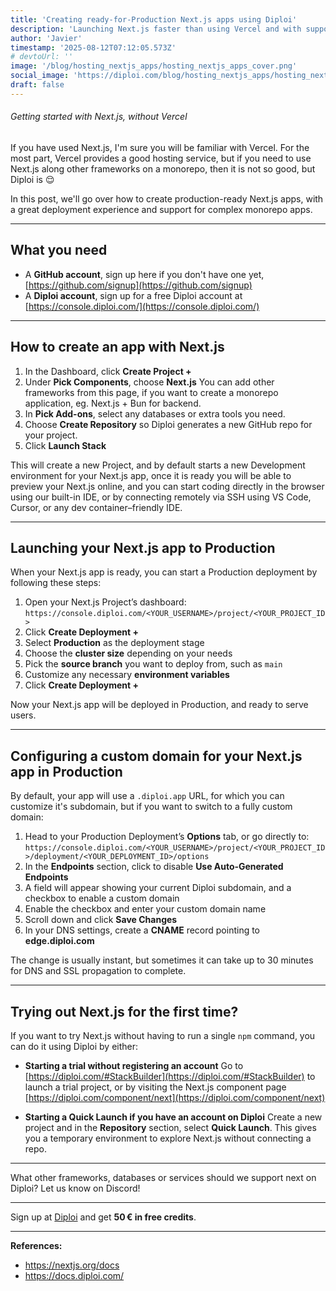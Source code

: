 ```yaml
---
title: 'Creating ready-for-Production Next.js apps using Diploi'
description: 'Launching Next.js faster than using Vercel and with support for monorepo apps'
author: 'Javier'
timestamp: '2025-08-12T07:12:05.573Z'
# devtoUrl: ''
image: '/blog/hosting_nextjs_apps/hosting_nextjs_apps_cover.png'
social_image: 'https://diploi.com/blog/hosting_nextjs_apps/hosting_nextjs_apps_og.png'
draft: false
---
```


###### Getting started with Next.js, without Vercel

If you have used Next.js, I'm sure you will be familiar with Vercel. For the most part, Vercel provides a good hosting service, but if you need to use Next.js along other frameworks on a monorepo, then it is not so good, but Diploi is 😌

In this post, we'll go over how to create production-ready Next.js apps, with a great deployment experience and support for complex monorepo apps.

---

## What you need

* A **GitHub account**, sign up here if you don't have one yet, [https://github.com/signup](https://github.com/signup)
* A **Diploi account**, sign up for a free Diploi account at [https://console.diploi.com/](https://console.diploi.com/)

---

## How to create an app with Next.js

1. In the Dashboard, click **Create Project +**
2. Under **Pick Components**, choose **Next.js**
   You can add other frameworks from this page, if you want to create a monorepo application, eg. Next.js + Bun for backend.
3. In **Pick Add-ons**, select any databases or extra tools you need.
4. Choose **Create Repository** so Diploi generates a new GitHub repo for your project.
5. Click **Launch Stack**

This will create a new Project, and by default starts a new Development environment for your Next.js app, once it is ready you will be able to preview your Next.js online, and you can start coding directly in the browser using our built-in IDE, or by connecting remotely via SSH using VS Code, Cursor, or any dev container–friendly IDE.

---

## Launching your Next.js app to Production

When your Next.js app is ready, you can start a Production deployment by following these steps:

1. Open your Next.js Project’s dashboard:
   `https://console.diploi.com/<YOUR_USERNAME>/project/<YOUR_PROJECT_ID>`
2. Click **Create Deployment +**
3. Select **Production** as the deployment stage
4. Choose the **cluster size** depending on your needs
5. Pick the **source branch** you want to deploy from, such as `main`
6. Customize any necessary **environment variables**
7. Click **Create Deployment +**

Now your Next.js app will be deployed in Production, and ready to serve users.

---

## Configuring a custom domain for your Next.js app in Production

By default, your app will use a `.diploi.app` URL, for which you can customize it's subdomain, but if you want to switch to a fully custom domain:

1. Head to your Production Deployment’s **Options** tab, or go directly to:
   `https://console.diploi.com/<YOUR_USERNAME>/project/<YOUR_PROJECT_ID>/deployment/<YOUR_DEPLOYMENT_ID>/options`
2. In the **Endpoints** section, click to disable **Use Auto‑Generated Endpoints**
3. A field will appear showing your current Diploi subdomain, and a checkbox to enable a custom domain
4. Enable the checkbox and enter your custom domain name
5. Scroll down and click **Save Changes**
6. In your DNS settings, create a **CNAME** record pointing to **edge.diploi.com**

The change is usually instant, but sometimes it can take up to 30 minutes for DNS and SSL propagation to complete.

---

## Trying out Next.js for the first time?

If you want to try Next.js without having to run a single `npm` command, you can do it using Diploi by either:

* **Starting a trial without registering an account**
  Go to [https://diploi.com/#StackBuilder](https://diploi.com/#StackBuilder) to launch a trial project, or by visiting the Next.js component page [https://diploi.com/component/next](https://diploi.com/component/next)

* **Starting a Quick Launch if you have an account on Diploi**
  Create a new project and in the **Repository** section, select **Quick Launch**. This gives you a temporary environment to explore Next.js without connecting a repo.

---

What other frameworks, databases or services should we support next on Diploi? Let us know on Discord!

---

Sign up at [Diploi](https://diploi.com/) and get **50 € in free credits**.

---

**References:**

- https://nextjs.org/docs
- https://docs.diploi.com/
